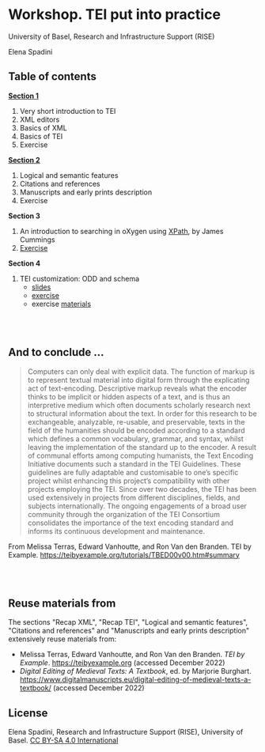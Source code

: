 # Workshop. TEI put into practice

University of Basel, Research and Infrastructure Support (RISE)

Elena Spadini


## Table of contents

[**Section 1**](section1.md)
1. Very short introduction to TEI
2. XML editors
3. Basics of XML
4. Basics of TEI
5. Exercise



[**Section 2**](section2.md)
1. Logical and semantic features
2. Citations and references
3. Manuscripts and early prints description
4. Exercise



**Section 3**

1. An introduction to searching in oXygen
using [XPath](https://dixit.uni-koeln.de/wp-content/uploads/2015/04/Camp2-4-James_Cummings_-_An_introduction_to_searching_in_oXygen_using_XPath__talk.pdf), by James Cummings
2. [Exercise](docs/xpath-exercise.md)



**Section 4**

1. TEI customization: ODD and schema
	- [slides](docs/teiCustomization/slides/TEIcustomizationSlides-rpubs.html#/)
	- [exercise](docs/teiCustomization/exercises)
	- exercise [materials](docs/teiCustomization/materials) 


<br/><br/>

## And to conclude ...

> Computers can only deal with explicit data. The function of markup is to represent textual material into digital form through the explicating act of text-encoding. Descriptive markup reveals what the encoder thinks to be implicit or hidden aspects of a text, and is thus an interpretive medium which often documents scholarly research next to structural information about the text. In order for this research to be exchangeable, analyzable, re-usable, and preservable, texts in the field of the humanities should be encoded according to a standard which defines a common vocabulary, grammar, and syntax, whilst leaving the implementation of the standard up to the encoder. A result of communal efforts among computing humanists, the Text Encoding Initiative documents such a standard in the TEI Guidelines. These guidelines are fully adaptable and customisable to one’s specific project whilst enhancing this project’s compatibility with other projects employing the TEI. Since over two decades, the TEI has been used extensively in projects from different disciplines, fields, and subjects internationally. The ongoing engagements of a broad user community through the organization of the TEI Consortium consolidates the importance of the text encoding standard and informs its continuous development and maintenance.

From Melissa Terras, Edward Vanhoutte, and Ron Van den Branden. TEI by Example. https://teibyexample.org/tutorials/TBED00v00.htm#summary

<br/><br/>

## Reuse materials from

The sections "Recap XML", "Recap TEI", "Logical and semantic features", "Citations and references" and "Manuscripts and early prints description" extensively reuse materials from:

- Melissa Terras, Edward Vanhoutte, and Ron Van den Branden. *TEI by Example*. https://teibyexample.org (accessed December 2022)
- *Digital Editing of Medieval Texts: A Textbook*, ed. by Marjorie Burghart. https://www.digitalmanuscripts.eu/digital-editing-of-medieval-texts-a-textbook/  (accessed December 2022)


## License
Elena Spadini, Research and Infrastructure Support (RISE), University of Basel. [CC BY-SA 4.0 International](LICENSE)
